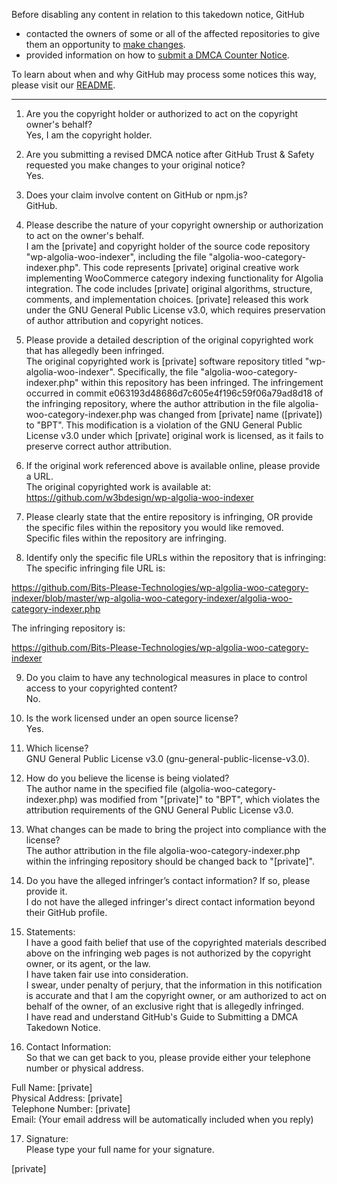Before disabling any content in relation to this takedown notice, GitHub
- contacted the owners of some or all of the affected repositories to give them an opportunity to [make changes](https://docs.github.com/en/github/site-policy/dmca-takedown-policy#a-how-does-this-actually-work).
- provided information on how to [submit a DMCA Counter Notice](https://docs.github.com/en/articles/guide-to-submitting-a-dmca-counter-notice).

To learn about when and why GitHub may process some notices this way, please visit our [README](https://github.com/github/dmca/blob/master/README.md#anatomy-of-a-takedown-notice).

---

1. Are you the copyright holder or authorized to act on the copyright owner's behalf?  
Yes, I am the copyright holder.  

2. Are you submitting a revised DMCA notice after GitHub Trust & Safety requested you make changes to your original notice?  
Yes.  

3. Does your claim involve content on GitHub or npm.js?  
GitHub.  

4. Please describe the nature of your copyright ownership or authorization to act on the owner's behalf.  
I am the [private] and copyright holder of the source code repository "wp-algolia-woo-indexer", including the file "algolia-woo-category-indexer.php". This code represents [private] original creative work implementing WooCommerce category indexing functionality for Algolia integration. The code includes [private] original algorithms, structure, comments, and implementation choices. [private] released this work under the GNU General Public License v3.0, which requires preservation of author attribution and copyright notices.  

5. Please provide a detailed description of the original copyrighted work that has allegedly been infringed.  
The original copyrighted work is [private] software repository titled "wp-algolia-woo-indexer". Specifically, the file "algolia-woo-category-indexer.php" within this repository has been infringed. The infringement occurred in commit e063193d48686d7c605e4f196c59f06a79ad8d18 of the infringing repository, where the author attribution in the file algolia-woo-category-indexer.php was changed from [private] name ([private]) to "BPT". This modification is a violation of the GNU General Public License v3.0 under which [private] original work is licensed, as it fails to preserve correct author attribution.  

6. If the original work referenced above is available online, please provide a URL.  
The original copyrighted work is available at:  
https://github.com/w3bdesign/wp-algolia-woo-indexer  

7. Please clearly state that the entire repository is infringing, OR provide the specific files within the repository you would like removed.  
Specific files within the repository are infringing.  

8. Identify only the specific file URLs within the repository that is infringing:  
The specific infringing file URL is:  

https://github.com/Bits-Please-Technologies/wp-algolia-woo-category-indexer/blob/master/wp-algolia-woo-category-indexer/algolia-woo-category-indexer.php  

The infringing repository is:  

https://github.com/Bits-Please-Technologies/wp-algolia-woo-category-indexer  

9. Do you claim to have any technological measures in place to control access to your copyrighted content?  
No.  

10. Is the work licensed under an open source license?  
Yes.  

11. Which license?  
GNU General Public License v3.0 (gnu-general-public-license-v3.0).  

12. How do you believe the license is being violated?  
The author name in the specified file (algolia-woo-category-indexer.php) was modified from "[private]"  to "BPT", which violates the attribution requirements of the GNU General Public License v3.0.  

13. What changes can be made to bring the project into compliance with the license?  
The author attribution in the file algolia-woo-category-indexer.php within the infringing repository should be changed back to "[private]".  

14. Do you have the alleged infringer’s contact information? If so, please provide it.  
I do not have the alleged infringer's direct contact information beyond their GitHub profile.  

15. Statements:  
I have a good faith belief that use of the copyrighted materials described above on the infringing web pages is not authorized by the copyright owner, or its agent, or the law.  
I have taken fair use into consideration.  
I swear, under penalty of perjury, that the information in this notification is accurate and that I am the copyright owner, or am authorized to act on behalf of the owner, of an exclusive right that is allegedly infringed.  
I have read and understand GitHub's Guide to Submitting a DMCA Takedown Notice.  

16. Contact Information:  
So that we can get back to you, please provide either your telephone number or physical address.  

Full Name: [private]  
Physical Address: [private]  
Telephone Number: [private]  
Email: (Your email address will be automatically included when you reply)  

17. Signature:  
Please type your full name for your signature.  

[private]  
